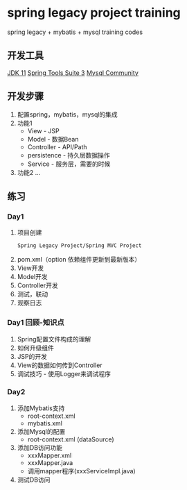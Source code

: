 # spring legacy project training
 spring legacy + mybatis + mysql training codes


## 开发工具
[JDK 11](https://developer.ibm.com/languages/java/semeru-runtimes/downloads)
[Spring Tools Suite 3](https://github.com/spring-projects/toolsuite-distribution/wiki/Spring-Tool-Suite-3)
[Mysql Community](https://dev.mysql.com/downloads/installer/)

## 开发步骤
1. 配置spring，mybatis，mysql的集成
2. 功能1
	* View - JSP	
	* Model - 数据Bean
	* Controller - API/Path
	* persistence - 持久层数据操作
	* Service - 服务层，需要的时候
3. 功能2
	...

## 练习
### Day1
1. 项目创建
	```
	Spring Legacy Project/Spring MVC Project
	```
2. pom.xml（option 依赖组件更新到最新版本）
3. View开发
4. Model开发
5. Controller开发
6. 测试，联动
7. 观察日志


### Day1 回顾-知识点
1. Spring配置文件构成的理解
2. 如何升级组件
3. JSP的开发
4. View的数据如何传到Controller
5. 调试技巧 - 使用Logger来调试程序

### Day2
1. 添加Mybatis支持
	*	root-context.xml
	*	mybatis.xml
2. 添加Mysql的配置
	*	root-context.xml (dataSource)
3. 添加DB访问功能
	*	xxxMapper.xml	
	*	xxxMapper.java
	*	调用mapper程序(xxxServiceImpl.java)
4. 测试DB访问

